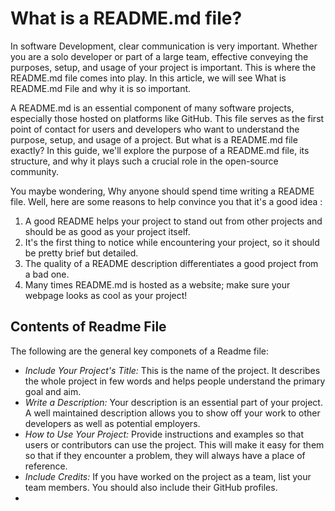 # What is a README.md file?

  In software Development, clear communication is very important. Whether you are a solo developer or part of a large team, effective conveying the purposes, setup, and usage of your project is important. This is where the README.md file comes into play. In this article, we will see What is README.md File and why it is so important.


  A README.md is an essential component of many software projects, especially those hosted on platforms like GitHub. This file serves as the first point of contact for users and developers who want to understand the purpose, setup, and usage of a project. But what is a README.md file exactly? In this guide, we'll explore the purpose of a README.md file, its structure, and why it plays such a crucial role in the open-source community.


  You maybe wondering, Why anyone should spend time writing a README file. Well, here are some reasons to help convince you that it's a good idea :

  1. A good README helps your project to stand out from other projects and should be as good as your project itself.
  2. It's the first thing to notice while encountering your project, so it should be pretty brief but detailed.
  3. The quality of a README description differentiates a good project from a bad one.
  4. Many times README.md is hosted as a website; make sure your webpage looks as cool as your project!

## Contents of Readme File

The following are the general key componets of a Readme file:
* *Include Your Project's Title:*  This is the name of the project. It describes the whole project in few words and helps people understand the primary goal and aim.
* *Write a Description:*  Your description is an essential part of your project. A well maintained description allows you to show off your work to other developers as well as potential employers.
* *How to Use Your Project:*  Provide instructions and examples so that users or contributors can use the project. This will make it easy for them so that if they encounter a problem, they will always have a place of reference.
* *Include Credits:* If you have worked on the project as a team, list your team members. You should also include their GitHub profiles.
* 
